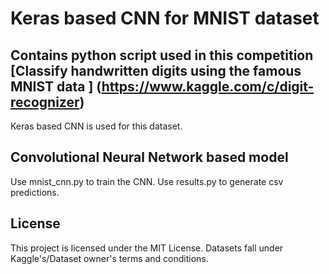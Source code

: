 
# Keras based CNN for MNIST dataset

## Contains python script used in this competition [Classify handwritten digits using the famous MNIST data ] (https://www.kaggle.com/c/digit-recognizer)

Keras based CNN is used for this dataset. 

## Convolutional Neural Network based model

Use mnist_cnn.py to train the CNN. Use results.py to generate csv predictions.

## License

This project is licensed under the MIT License. Datasets fall under Kaggle's/Dataset owner's terms and conditions.
